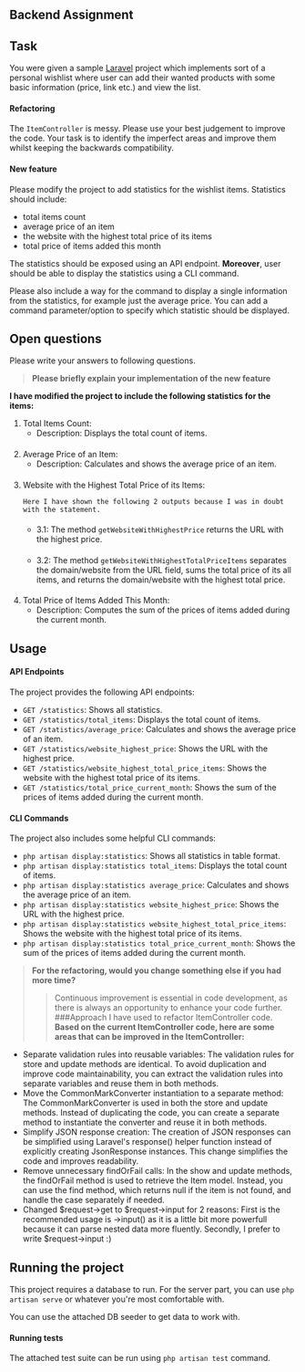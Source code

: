 ## Backend Assignment

## Task
You were given a sample [Laravel][laravel] project which implements sort of a personal wishlist
where user can add their wanted products with some basic information (price, link etc.) and
view the list.

#### Refactoring
The `ItemController` is messy. Please use your best judgement to improve the code. Your task
is to identify the imperfect areas and improve them whilst keeping the backwards compatibility.

#### New feature
Please modify the project to add statistics for the wishlist items. Statistics should include:

- total items count
- average price of an item
- the website with the highest total price of its items
- total price of items added this month

The statistics should be exposed using an API endpoint. **Moreover**, user should be able to
display the statistics using a CLI command.

Please also include a way for the command to display a single information from the statistics,
for example just the average price. You can add a command parameter/option to specify which
statistic should be displayed.

## Open questions
Please write your answers to following questions.

> **Please briefly explain your implementation of the new feature**

**I have modified the project to include the following statistics for the items:**

1. Total Items Count:
    - Description: Displays the total count of items.
####
2. Average Price of an Item:
    -  Description: Calculates and shows the average price of an item.
####
3. Website with the Highest Total Price of its Items:

   `Here I have shown the following 2 outputs because I was in doubt with the statement.`
   ####
     - 3.1: The method `getWebsiteWithHighestPrice` returns the URL with the highest price.
     ####
     - 3.2: The method `getWebsiteWithHighestTotalPriceItems` separates the domain/website from the URL field, sums the total price of its all items, and returns the domain/website with the highest total price.
####
4. Total Price of Items Added This Month:
    - Description: Computes the sum of the prices of items added during the current month.
## Usage

#### API Endpoints

The project provides the following API endpoints:

- `GET /statistics`: Shows all statistics.
- `GET /statistics/total_items`: Displays the total count of items.
- `GET /statistics/average_price`: Calculates and shows the average price of an item.
- `GET /statistics/website_highest_price`: Shows the URL with the highest price.
- `GET /statistics/website_highest_total_price_items`: Shows the website with the highest total price of its items.
- `GET /statistics/total_price_current_month`: Shows the sum of the prices of items added during the current month.

#### CLI Commands

The project also includes some helpful CLI commands:

- `php artisan display:statistics`: Shows all statistics in table format.
- `php artisan display:statistics total_items`: Displays the total count of items.
- `php artisan display:statistics average_price`: Calculates and shows the average price of an item.
- `php artisan display:statistics website_highest_price`: Shows the URL with the highest price.
- `php artisan display:statistics website_highest_total_price_items`: Shows the website with the highest total price of its items.
- `php artisan display:statistics total_price_current_month`: Shows the sum of the prices of items added during the current month.



> **For the refactoring, would you change something else if you had more time?**
>> Continuous improvement is essential in code development, as there is always an opportunity to enhance your code further.
 ###Approach I have used to refactor ItemController code.
 **Based on the current ItemController code, here are some areas that can be improved in the ItemController:**
 - Separate validation rules into reusable variables: The validation rules for store and update methods are identical. To avoid duplication and improve code maintainability, you can extract the validation rules into separate variables and reuse them in both methods.
 - Move the CommonMarkConverter instantiation to a separate method: The CommonMarkConverter is used in both the store and update methods. Instead of duplicating the code, you can create a separate method to instantiate the converter and reuse it in both methods.
 - Simplify JSON response creation: The creation of JSON responses can be simplified using Laravel's response() helper function instead of explicitly creating JsonResponse instances. This change simplifies the code and improves readability.
 - Remove unnecessary findOrFail calls: In the show and update methods, the findOrFail method is used to retrieve the Item model. Instead, you can use the find method, which returns null if the item is not found, and handle the case separately if needed.
 - Changed $request->get to $request->input for 2 reasons: First is the recommended usage is ->input() as it is a little bit more powerfull because it can parse nested data more fluently. Secondly, I prefer to write $request->input :)

## Running the project
This project requires a database to run. For the server part, you can use `php artisan serve`
or whatever you're most comfortable with.

You can use the attached DB seeder to get data to work with.

#### Running tests
The attached test suite can be run using `php artisan test` command.

[laravel]: https://laravel.com/docs/8.x
